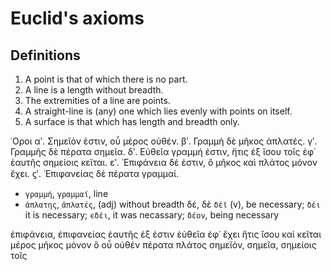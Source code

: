 # Euclid's axioms

## Definitions

1. A point is that of which there is no part.
2. A line is a length without breadth.
3. The extremities of a line are points.
4. A straight-line is (any) one which lies evenly with points on itself.
5. A surface is that which has length and breadth only.



᾿Oρoι
αʹ. Σημεῖόν ἐστιν, οὗ μέρος οὐθέν.
βʹ. Γραμμὴ δὲ μῆκος ἀπλατές.
γʹ. Γραμμῆς δὲ πέρατα σημεῖα.
δʹ. Εὐθεῖα γραμμή ἐστιν, ἥτις ἐξ ἴσου τοῖς ἐφ᾿ ἑαυτῆς σημείοις κεῖται.
εʹ. ᾿Επιφάνεια δέ ἐστιν, ὃ μῆκος καὶ πλάτος μόνον ἔχει.
ϛʹ. ᾿Επιφανείας δὲ πέρατα γραμμαί.

- `γραμμή`, `γραμμαί`, line
- `ἀπλατης`, `ἀπλατές`, (adj) without breadth
δέ, δὲ 
`δέῖ` (v), be necessary;
`δέι` it is necessary; 
`ϵδέι`, it was necassary; 
`δέoν`, being necessary

ἐπιφάνεια, ἐπιφανείας 
ἑαυτῆς 
ἐξ 
ἐστιν 
ἐὐθεῖα 
ἐφ᾿ 
ἔχει
ἥτις 
ἴσου 
καὶ 
κεῖται
μέρος 
μῆκος 
μόνον 
ὃ 
οὗ 
οὐθέν
πέρατα 
πλάτος 
σημεῖόν, σημεῖα, σημείοις 
τοῖς 
